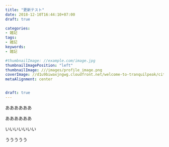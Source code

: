 ```yaml
---
title: "更新テスト"
date: 2018-12-10T16:44:10+07:00
draft: true

categories:
- 雑記
tags:
- 雑記
keywords:
- 雑記

#thumbnailImage: //example.com/image.jpg
thumbnailImagePosition: "left"
thumbnailImage: ///images/profile_image.png
coverImage: //d1u9biwaxjngwg.cloudfront.net/welcome-to-tranquilpeak/city.jpg
metaAlignment: center


draft: true
---
```


<span class="b">あああ</span>あああ

<span class="b">ああああああ</span>

<span class="b red large dul">いいいいいいい</span>

ううううう
<!-- ![nc-002](https://user-images.githubusercontent.com/8590431/49889625-98eb0280-fe74-11e8-9481-636895542e5f.gif) -->

<!--more-->
